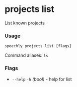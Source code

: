 # projects list

List known projects

### Usage

```
speechly projects list [flags]
```

Command aliases: `ls`

### Flags

* `--help` `-h` _(bool)_ - help for list

